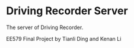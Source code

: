 Driving Recorder Server
================

The server of Driving Recorder.

EE579 Final Project by Tianli Ding and Kenan Li